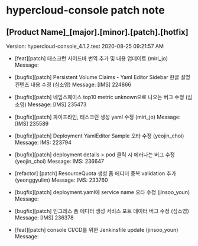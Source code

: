 # hypercloud-console patch note
## [Product Name]_[major].[minor].[patch].[hotfix]
Version: hypercloud-console_4.1.2.test
2020-08-25  09:21:57 AM
- [feat][patch] 태스크런 사이드바 번역 추가 및 내용 업데이트 (miri_jo) 
    Message: 
- [bugfix][patch] Persistent Volume Claims - Yaml Editor Sidebar 한글 설명 컨텐츠 내용 수정 (심소영) 
    Message: [IMS] 224866

- [bugfix][patch] 네임스페이스 top10 metric unknown으로 나오는 버그 수정 (심소영) 
    Message: [IMS] 235473

- [bugfix][patch] 파이프라인, 태스크런 생성 yaml 수정 (miri_jo) 
    Message: [IMS] 235589

- [bugfix][patch] Deployment YamlEditor Sample 오타 수정 (yeojin_choi) 
    Message: IMS: 223794

- [bugfix][patch] deployment details > pod 클릭 시 에러나는 버그 수정 (yeojin_choi) 
    Message: IMS: 236647

- [refactor] [patch] ResourceQuota 생성 폼 에디터 중복 validation 추가 (yeonggyulim) 
    Message: IMS: 233760

- [bugfix][patch] deployment.yaml에 service name 오타 수정 (jinsoo_youn) 
    Message: 
- [bugfix][patch] 인그레스 폼 에디터 생성 서비스 포트 데이터 버그 수정 (심소영) 
    Message: [IMS] 236378

- [feat][patch] console CI/CD를 위한 Jenkinsfile update (jinsoo_youn) 
    Message: 
